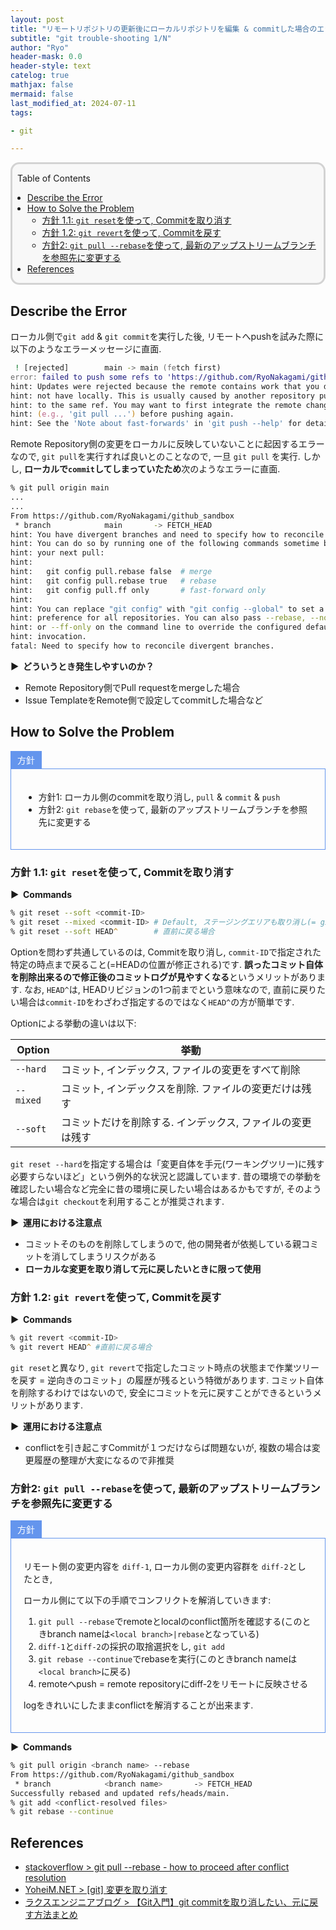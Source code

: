 ```yaml
---
layout: post
title: "リモートリポジトリの更新後にローカルリポジトリを編集 & commitした場合のエラー対策"
subtitle: "git trouble-shooting 1/N"
author: "Ryo"
header-mask: 0.0
header-style: text
catelog: true
mathjax: false
mermaid: false
last_modified_at: 2024-07-11
tags:

- git

---
```


<div style='border-radius: 1em; border-style:solid; border-color:#D3D3D3; background-color:#F8F8F8'>

<p class="h4">&nbsp;&nbsp;Table of Contents</p>

<!-- START doctoc generated TOC please keep comment here to allow auto update -->
<!-- DON'T EDIT THIS SECTION, INSTEAD RE-RUN doctoc TO UPDATE -->

- [Describe the Error](#describe-the-error)
- [How to Solve the Problem](#how-to-solve-the-problem)
  - [方針 1.1: `git reset`を使って, Commitを取り消す](#%E6%96%B9%E9%87%9D-11-git-reset%E3%82%92%E4%BD%BF%E3%81%A3%E3%81%A6-commit%E3%82%92%E5%8F%96%E3%82%8A%E6%B6%88%E3%81%99)
  - [方針 1.2: `git revert`を使って, Commitを戻す](#%E6%96%B9%E9%87%9D-12-git-revert%E3%82%92%E4%BD%BF%E3%81%A3%E3%81%A6-commit%E3%82%92%E6%88%BB%E3%81%99)
  - [方針2: `git pull --rebase`を使って, 最新のアップストリームブランチを参照先に変更する](#%E6%96%B9%E9%87%9D2-git-pull---rebase%E3%82%92%E4%BD%BF%E3%81%A3%E3%81%A6-%E6%9C%80%E6%96%B0%E3%81%AE%E3%82%A2%E3%83%83%E3%83%97%E3%82%B9%E3%83%88%E3%83%AA%E3%83%BC%E3%83%A0%E3%83%96%E3%83%A9%E3%83%B3%E3%83%81%E3%82%92%E5%8F%82%E7%85%A7%E5%85%88%E3%81%AB%E5%A4%89%E6%9B%B4%E3%81%99%E3%82%8B)
- [References](#references)

<!-- END doctoc generated TOC please keep comment here to allow auto update -->


</div>

## Describe the Error

ローカル側で`git add` & `git commit`を実行した後, リモートへpushを試みた際に以下のようなエラーメッセージに直面.

```zsh
 ! [rejected]        main -> main (fetch first)
error: failed to push some refs to 'https://github.com/RyoNakagami/github_sandbox.git'
hint: Updates were rejected because the remote contains work that you do
hint: not have locally. This is usually caused by another repository pushing
hint: to the same ref. You may want to first integrate the remote changes
hint: (e.g., 'git pull ...') before pushing again.
hint: See the 'Note about fast-forwards' in 'git push --help' for details.
```

Remote Repository側の変更をローカルに反映していないことに起因するエラーなので, `git pull`を実行すれば良いとのことなので, 
一旦 `git pull` を実行. しかし, **ローカルで`commit`してしまっていたため**次のようなエラーに直面.

```zsh
% git pull origin main
...
...
From https://github.com/RyoNakagami/github_sandbox
 * branch            main       -> FETCH_HEAD
hint: You have divergent branches and need to specify how to reconcile them.
hint: You can do so by running one of the following commands sometime before
hint: your next pull:
hint: 
hint:   git config pull.rebase false  # merge
hint:   git config pull.rebase true   # rebase
hint:   git config pull.ff only       # fast-forward only
hint: 
hint: You can replace "git config" with "git config --global" to set a default
hint: preference for all repositories. You can also pass --rebase, --no-rebase,
hint: or --ff-only on the command line to override the configured default per
hint: invocation.
fatal: Need to specify how to reconcile divergent branches.
```

<strong > &#9654;&nbsp; どういうとき発生しやすいのか？</strong>

- Remote Repository側でPull requestをmergeした場合
- Issue TemplateをRemote側で設定してcommitした場合など


## How to Solve the Problem

<div style="display: inline-block; background: #6495ED;; border: 1px solid #6495ED; padding: 3px 10px;color:#FFFFFF"><span >方針</span>
</div>

<div style="border: 1px solid #6495ED; font-size: 100%; padding: 20px;">

- 方針1: ローカル側のcommitを取り消し, `pull` & `commit` & `push`
- 方針2: `git rebase`を使って, 最新のアップストリームブランチを参照先に変更する

</div>

### 方針 1.1: `git reset`を使って, Commitを取り消す

<strong > &#9654;&nbsp; Commands</strong>

```zsh
% git reset --soft <commit-ID>
% git reset --mixed <commit-ID> # Default, ステージングエリアも取り消し(= git addの取り消し)
% git reset --soft HEAD^        # 直前に戻る場合
```

Optionを問わず共通しているのは, Commitを取り消し, `commit-ID`で指定された特定の時点まで戻ること(=HEADの位置が修正される)です. **誤ったコミット自体を削除出来るので修正後のコミットログが見やすくなる**というメリットがあります. なお, `HEAD^`は, HEADリビジョンの1つ前までという意味なので, 直前に戻りたい場合は`commit-ID`をわざわざ指定するのではなく`HEAD^`の方が簡単です.

Optionによる挙動の違いは以下:

|Option|挙動|
|------|---|
|`--hard`|コミット, インデックス, ファイルの変更をすべて削除|
|`--mixed`|コミット, インデックスを削除. ファイルの変更だけは残す|
|`--soft`|コミットだけを削除する. インデックス, ファイルの変更は残す|

`git reset --hard`を指定する場合は「変更自体を手元(ワーキングツリー)に残す必要すらないほど」という例外的な状況と認識しています. 昔の環境での挙動を確認したい場合など完全に昔の環境に戻したい場合はあるかもですが, そのような場合は`git checkout`を利用することが推奨されます.


<strong > &#9654;&nbsp; 運用における注意点</strong>

- コミットそのものを削除してしまうので, 他の開発者が依拠している親コミットを消してしまうリスクがある
- **ローカルな変更を取り消して元に戻したいときに限って使用**


### 方針 1.2: `git revert`を使って, Commitを戻す

<strong > &#9654;&nbsp; Commands</strong>

```zsh
% git revert <commit-ID>
% git revert HEAD^ #直前に戻る場合
```

`git reset`と異なり, `git revert`で指定したコミット時点の状態まで作業ツリーを戻す = 逆向きのコミット」の履歴が残るという特徴があります. コミット自体を削除するわけではないので, 安全にコミットを元に戻すことができるというメリットがあります. 

<strong > &#9654;&nbsp; 運用における注意点</strong>

- conflictを引き起こすCommitが１つだけならば問題ないが, 複数の場合は変更履歴の整理が大変になるので非推奨


### 方針2: `git pull --rebase`を使って, 最新のアップストリームブランチを参照先に変更する

<div style="display: inline-block; background: #6495ED;; border: 1px solid #6495ED; padding: 3px 10px;color:#FFFFFF"><span >方針</span>
</div>

<div style="border: 1px solid #6495ED; font-size: 100%; padding: 20px;">

リモート側の変更内容を `diff-1`, ローカル側の変更内容群を `diff-2`としたとき, 

ローカル側にて以下の手順でコンフリクトを解消していきます: 

1. `git pull --rebase`でremoteとlocalのconflict箇所を確認する(このときbranch nameは`<local branch>|rebase`となっている)
2. `diff-1`と`diff-2`の採択の取捨選択をし, `git add`
3. `git rebase --continue`でrebaseを実行(このときbranch nameは`<local branch>`に戻る)
4. remoteへpush = remote repositoryにdiff-2をリモートに反映させる

logをきれいにしたままconflictを解消することが出来ます.

</div>

<strong > &#9654;&nbsp; Commands</strong>

```zsh
% git pull origin <branch name> --rebase
From https://github.com/RyoNakagami/github_sandbox
 * branch            <branch name>       -> FETCH_HEAD
Successfully rebased and updated refs/heads/main.
% git add <conflict-resolved files>
% git rebase --continue
```

References
-----------

- [stackoverflow > git pull --rebase - how to proceed after conflict resolution](https://stackoverflow.com/questions/30119874/git-pull-rebase-how-to-proceed-after-conflict-resolution)
- [YoheiM.NET > [git] 変更を取り消す](https://www.yoheim.net/blog.php?q=20140201)
- [ラクスエンジニアブログ > 【Git入門】git commitを取り消したい、元に戻す方法まとめ](https://tech-blog.rakus.co.jp/entry/20210528/git#reset%E3%81%A7%E3%82%B3%E3%83%9F%E3%83%83%E3%83%88%E3%82%92%E5%8F%96%E3%82%8A%E6%B6%88%E3%81%97%E3%81%A6%E3%81%AA%E3%81%8B%E3%81%A3%E3%81%9F%E3%81%93%E3%81%A8%E3%81%99%E3%82%8B)
